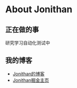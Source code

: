 # About Jonithan

## 正在做的事
研究学习自动化测试中

## 我的博客
* [Jonithan的博客](http://blog.zhoulh.com/)
* [Jonithan掘金主页](https://juejin.cn/user/2576910987298327)